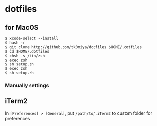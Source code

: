 # dotfiles

## for MacOS

```
$ xcode-select --install
$ hash -r
$ git clone http://github.com/tk0miya/dotfiles $HOME/.dotfiles
$ cd $HOME/.dotfiles
$ chsh -s /bin/zsh
$ exec zsh
$ sh setup.sh
$ exec zsh
$ sh setup.sh
```

### Manually settings

iTerm2
------

In `[Preferences] > [General]`, put `/path/to/.iTerm2` to custom folder for preferences
